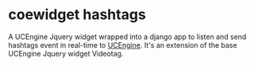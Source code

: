 # coewidget hashtags

A UCEngine Jquery widget wrapped into a django app to listen and send hashtags event in real-time to [UCEngine](http://ucengine.org).
It's an extension of the base UCEngine Jquery widget Videotag.